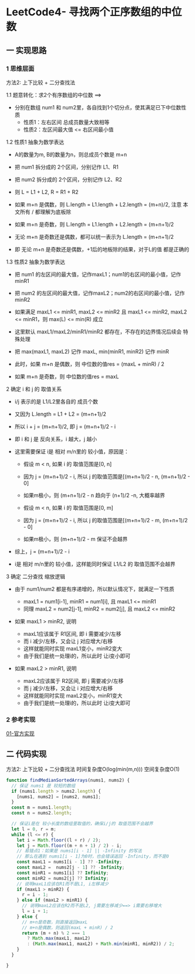 # LeetCode4- 寻找两个正序数组的中位数

## 一 实现思路

### 1 思维层面



方法2: 上下比较 + 二分查找法

1.1 题意转化：求2个有序数组的中位数 ==> 
  - 分别在数组 num1 和 num2里，各自找到1个切分点，使其满足已下中位数性质
    - 性质1：左右区间 总成员数量大致相等
    - 性质2：左区间最大值 <= 右区间最小值


1.2 性质1 抽象为数学表达
  - A的数量为m, B的数量为n，则总成员个数是 m+n
  - 把 num1 拆分成的 2个区间，分别记作 L1、R1
  - 把 num2 拆分成的 2个区间，分别记作 L2、R2
  - 则 L = L1 + L2, R = R1 + R2
  
  - 如果 m+n 是偶数，则 L.length = L1.length + L2.length = (m+n)/2, 注意 本文所有 / 都理解为底板除
  - 如果 m+n 是奇数，则 L.length = L1.length + L2.length = (m+n+1)/2
  - 无论 m+n 是奇数还是偶数，都可以统一表示为 L.length = (m+n+1)/2
  - 即 无论 m+n 是奇数还是偶数，+1后的地板除的结果，对于L的值 都是正确的


1.3 性质2 抽象为数学表达
  - 把 num1 的左区间的最大值，记作maxL1；num1的右区间的最小值，记作minR1
  - 把 num2 的左区间的最大值，记作maxL2；num2的右区间的最小值，记作minR2
  - 如果满足 maxL1 <= minR1, maxL2 <= minR2 且 maxL1 <= minR2, maxL2 <= minR1，则 max(L) <= min(R) 成立
  - 这里默认 maxL1/maxL2/minR1/minR2 都存在，不存在的边界情况后续会 特殊处理

  - 把 max(maxL1, maxL2) 记作 maxL, min(minR1, minR2) 记作 minR
  - 此时，如果 m+n 是偶数，则 中位数的值res = (maxL + minR) / 2
  - 如果 m+n 是奇数，则 中位数的值res = maxL


2 确定 i 和 j 的 取值关系
  - i/j 表示的是 L1/L2里各自的 成员个数
  - 又因为 L.length = L1 + L2 =  (m+n+1)/2
  - 所以 i + j = (m+n+1)/2, 即 j = (m+n+1)/2 - i
  - 即 i 和 j 是 反向关系，i 越大，j 越小
  - 这里需要保证 i是 相对 m/n里的 较小值，原因是：
    - 假设 m < n, 如果 i 的 取值范围是[0, n]
    - 因为 j = (m+n+1)/2 - i, 所以 j 的取值范围是[(m+n+1)/2 - n, (m+n+1)/2 - 0]
    - 如果m极小，则 (m+n+1)/2 - n 趋向于 (n+1)/2 -n, 大概率越界

    - 假设 m < n, 如果 i 的 取值范围是[0, m]
    - 因为 j = (m+n+1)/2 - i, 所以 j 的取值范围是[(m+n+1)/2 - m, (m+n+1)/2 - 0]
    - 如果m极小，则 (m+n+1)/2 - m 保证不会越界
  
  - 综上，j = (m+n+1)/2 - i
  - i是 相对 m/n里的 较小值，这样能同时保证 L1/L2 的 取值范围不会越界



3 确定 二分查找 缩放逻辑
  - 由于 num1/num2 都是有序递增的，所以默认情况下，就满足一下性质
    - maxL1 = num1[i-1], minR1 = num1[i], 且 maxL1 <= minR1
    - 同理 maxL2 = num2[j-1], minR2 = num2[j], 且 maxL2 <= minR2

  - 如果 maxL1 > minR2, 说明
    - maxL1应该属于 R1区间, 即 i 需要减少/左移
    - 而 i 减少/左移，又会让 j 对应增大/右移
    - 这样就能同时实现 maxL1变小，minR2变大
    - 由于我们是统一处理i的，所以此时 让i变小即可

  - 如果 maxL2 > minR1, 说明
    - maxL2应该属于 R2区间, 即 j 需要减少/左移
    - 而 j 减少/左移，又会让 i 对应增大/右移
    - 这样就能同时实现 maxL2变小，minR1变大
    - 由于我们是统一处理i的，所以此时 让i变大即可


### 2 参考实现

[01-官方实现]()



## 二 代码实现





方法2: 上下比较 + 二分查找法  时间复杂度O(log(min(m,n)))  空间复杂度O(1)

```ts
function findMedianSortedArrays(nums1, nums2) {
  // 保证 nums1 是 较短的数组
  if (nums1.length > nums2.length) {  
    [nums1, nums2] = [nums2, nums1];
  }
  const m = nums1.length;
  const n = nums2.length;

  // 保证i是在 较小长度的数组里取值的，确保i/j的 取值范围不会越界
  let l = 0, r = m;
  while (l <= r) {
    let i = Math.floor((l + r) / 2);
    let j = Math.floor((m + n + 1) / 2) - i;
    // 易错点1：如果是 nums1[i - 1] || -Infinity 的写法
    // 那么在遇到 nums1[i - 1]为0时，也会错误返回 -Infinity，而不是0
    const maxL1 = nums1[i - 1] ?? -Infinity;
    const maxL2 =  nums2[j - 1] ?? -Infinity;
    const minR1 = nums1[i] ?? Infinity;
    const minR2 = nums2[j] ?? Infinity;
    // 说明maxL1应该在R1而不是L1, i左移减少
    if (maxL1 > minR2) {
      r = i - 1;
    } else if (maxL2 > minR1) {
      // 说明maxL2应该在R2而不是L2, j需要左移减少==> i需要右移增大
      l = i + 1;
    } else {
      // m+n是奇数，则直接返回maxL
      // m+n是偶数，则返回(maxL + minR) / 2
      return (m + n) % 2 === 1
        ? Math.max(maxL1, maxL2)
        : (Math.max(maxL1, maxL2) + Math.min(minR1, minR2)) / 2;
    }
  }

}
```
